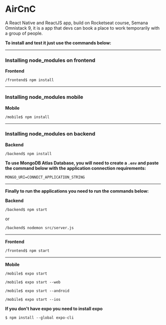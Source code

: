# AirCnC
A React Native and ReactJS app, build on Rocketseat course, Semana Omnistack 9, it is a app that devs can book a place to work temporarily with a group of people.

**To install and test it just use the commands below:**

---

### Installing node_modules on frontend

**Frontend**

`/frontend$ npm install`

---

### Installing node_modules mobile

**Mobile**

`/mobile$ npm install`

---

### Installing node_modules on backend

**Backend**

`/backend$ npm install`

**To use MongoDB Atlas Database, you will need to create a `.env` and paste the command below with the application connection requirements:**

`MONGO_URI=CONNECT_APPLICATION_STRING`

---

**Finally to run the applications you need to run the commands below:**

**Backend**

`/backend$ npm start`

or

`/backend$ nodemon src/server.js`

---

**Frontend**

`/frontend$ npm start`

---

**Mobile**

`/mobile$ expo start`

`/mobile$ expo start --web`

`/mobile$ expo start --android`

`/mobile$ expo start --ios`

**If you don't have expo you need to install expo**

`$ npm install --global expo-cli`